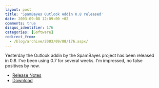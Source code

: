 ```yaml
---
layout: post
title: 'SpamBayes Outlook Addin 0.8 released'
date: 2003-09-08 12:09:00 +02
comments: true
disqus_identifier: 176
categories: [Software]
redirect_from:
  - /blog/archive/2003/09/08/176.aspx/
---
```


Yesterday the Outlook addin by the SpamBayes project has been released in 0.8. I've been using 0.7 for several weeks. I'm impressed, no false positives by now.

-   [Release Notes](http://sourceforge.net/project/shownotes.php?release_id=183129)
-   [Download](http://sourceforge.net/project/showfiles.php?group_id=61702&release_id=183129)


